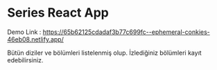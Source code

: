 # Series React App
 Demo Link : https://65b62125cdadaf3b77c699fc--ephemeral-conkies-46eb08.netlify.app/

 Bütün diziler ve bölümleri listelenmiş olup. İzlediğiniz bölümleri kayıt edebilirsiniz.
